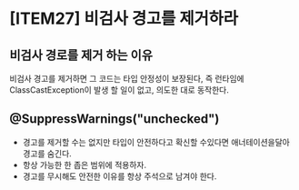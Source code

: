 # [ITEM27] 비검사 경고를 제거하라

비검사 경로를 제거 하는 이유
---
비검사 경고를 제거하면 그 코드는 타입 안정성이 보장된다, 즉 런타임에 ClassCastException이 발생 할 일이 없고, 의도한 대로 동작한다. 

@SuppressWarnings("unchecked")
----
* 경고를 제거할 수는 없지만 타입이 안전하다고 확신할 수있다면 애너테이션을달아 경고를 숨긴다. 
* 항상 가능한 한 좁은 범위에 적용하자. 
* 경고를 무시해도 안전한 이유를 항상 주석으로 남겨야 한다. 
